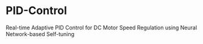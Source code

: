 # PID-Control
Real-time Adaptive PID Control for DC Motor Speed Regulation using Neural Network-based Self-tuning
